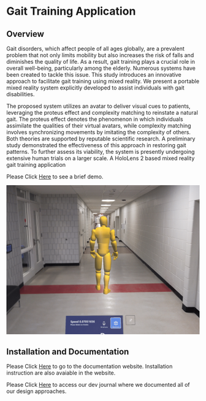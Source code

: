 # Gait Training Application

## Overview
Gait disorders, which affect people of all ages globally, are a prevalent problem that not only limits mobility but also increases the risk of falls and diminishes the quality of life. As a result, gait training plays a crucial role in overall well-being, particularly among the elderly. Numerous systems have been created to tackle this issue. This study introduces an innovative approach to facilitate gait training using mixed reality. We present a portable mixed reality system explicitly developed to assist individuals with gait disabilities.

The proposed system utilizes an avatar to deliver visual cues to patients, leveraging the proteus effect and complexity matching to reinstate a natural gait. The proteus effect denotes the phenomenon in which individuals assimilate the qualities of their virtual avatars, while complexity matching involves synchronizing movements by imitating the complexity of others. Both theories are supported by reputable scientific research. A preliminary study demonstrated the effectiveness of this approach in restoring gait patterns. To further assess its viability, the system is presently undergoing extensive human trials on a larger scale.
A HoloLens 2 based mixed reality gait training application

Please Click [Here](https://youtu.be/7yjcnMINi7E) to see a brief demo.
 
![Screen shot of the user view](DoxygenTheme/images/Follow.png)
 
## Installation and Documentation

Please Click [Here](https://pubudus.github.io/Gait_Training/) to go to the documentation website. Installation instruction are also avaiable in the website.

Please Click [Here](https://docs.google.com/document/d/1sArsxUCgi7hbih2fWuz-6Y9xhteBZqwShzXI0Kjo5ts/edit?usp=sharing) to access our dev journal where we documented all of our design approaches.